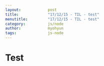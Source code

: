 ```yaml
---
layout:            post
title:             "17/12/15 - TIL - test"
menutitle:         "17/12/15 - TIL - test"
category:          js/node
author:            myohyun
tags:              js-node
---
```


# Test

